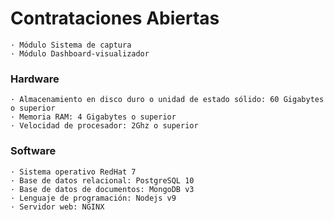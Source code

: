 # **Contrataciones Abiertas**
```
· Módulo Sistema de captura
· Módulo Dashboard-visualizador
```

### Hardware
```
· Almacenamiento en disco duro o unidad de estado sólido: 60 Gigabytes o superior
· Memoria RAM: 4 Gigabytes o superior
· Velocidad de procesador: 2Ghz o superior
```
### Software
```
· Sistema operativo RedHat 7
· Base de datos relacional: PostgreSQL 10
· Base de datos de documentos: MongoDB v3
· Lenguaje de programación: Nodejs v9
· Servidor web: NGINX
```
